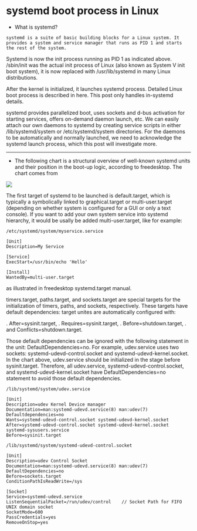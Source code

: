 # systemd boot process in Linux

- What is systemd?

```
systemd is a suite of basic building blocks for a Linux system. It provides a system and service manager that runs as PID 1 and starts the rest of the system.
```
Systemd is now the init process running as PID 1 as indicated above. /sbin/init was the actual init process of Linux (also known as System V init boot system), it is now replaced with /usr/lib/systemd in many Linux distributions.

After the kernel is initialized, it launches systemd process. Detailed Linux boot process is described in here. This post only handles in-systemd details.

systemd provides parallelized boot, uses sockets and d-bus activation for starting services, offers on-demand daemon launch, etc. We can easily attach our own daemons to systemd by creating service scripts in either /lib/systemd/system or /etc/systemd/system directories. For the daemons to be automatically and normally launched, we need to acknowledge the systemd launch process, which this post will investigate more.

---------------------------------------------------------------------------------------------------------------------------
- The following chart is a structural overview of well-known systemd units and their position in the boot-up logic, according to freedesktop. The chart comes from

![](https://github.com/nu11secur1ty/All-Stages-of-Linux-Booting-Process-/blob/master/SYSTEMD/boot/systemd_boot.png)


The first target of systemd to be launched is default.target, which is typically a symbolically linked to graphical.target or multi-user.target (depending on whether system is configured for a GUI or only a text console). If you want to add your own system service into systemd hierarchy, it would be usally be added multi-user.target, like for example:


```
/etc/systemd/system/myservice.service

[Unit]
Description=My Service

[Service]
ExecStart=/usr/bin/echo 'Hello'

[Install]
WantedBy=multi-user.target
```

as illustrated in freedesktop systemd.target manual.

timers.target, paths.target, and sockets.target are special targets for the initialization of timers, paths, and sockets, respectively. These targets have default dependencies: target unites are automatically configured with:

. After=sysinit.target,
. Requires=sysinit.target,
. Before=shutdown.target,
. and Conflicts=shutdown.target.

Those default dependencies can be ignored with the following statement in the unit: DefaultDependencies=no. For example, udev.service uses two sockets: systemd-udevd-control.socket and systemd-udevd-kernel.socket. In the chart above, udev.service should be initialized in the stage before sysinit.target. Therefore, all udev.service, systemd-udevd-control.socket, and systemd-udevd-kernel.socket have DefaultDependencies=no statement to avoid those default dependencies.

```
/lib/systemd/system/udev.service

[Unit]
Description=udev Kernel Device manager
Documentation=man:systemd-udevd.service(8) man:udev(7)
Defaultdependencies=no
Wants=systemd-udevd-control.socket systemd-udevd-kernel.socket
After=systemd-udevd-control.socket systemd-udevd-kernel.socket systemd-sysusers.service
Before=sysinit.target
```
```
/lib/systemd/system/systemd-udevd-control.socket

[Unit]
Description=udev Control Socket
Documentation=man:systemd-udevd.service(8) man:udev(7)
DefaultDependencies=no
Before=sockets.target
ConditionPathIsReadWrite=/sys

[Socket]
Service=systemd-udevd.service
ListenSequentialPacket=/run/udev/control    // Socket Path for FIFO UNIX domain socket
SocketMode=600
PassCredentials=yes
RemoveOnStop=yes
```

